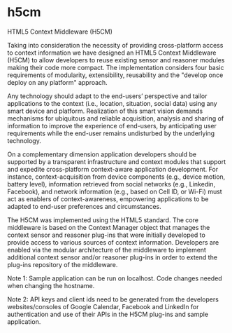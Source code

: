 # h5cm
HTML5 Context Middleware (H5CM)

Taking into consideration the necessity of providing cross-platform access to context information we have designed an HTML5 Context Middleware (H5CM) to allow developers to reuse existing sensor and reasoner modules making their code more compact. The implementation considers four basic requirements of modularity, extensibility, reusability and the "develop once deploy on any platform" approach.

Any technology should adapt to the end-users’ perspective and tailor applications to the context (i.e., location, situation, social data) using any smart device and platform. Realization of this smart vision demands mechanisms for ubiquitous and reliable acquisition, analysis and sharing of information to improve the experience of end-users, by anticipating user requirements while the end-user remains undisturbed by the underlying technology.

On a complementary dimension application developers should be supported by a transparent infrastructure and context modules that support and expedite cross-platform context-aware application development. For instance, context-acquisition from device components (e.g., device motion, battery level), information retrieved from social networks (e.g., Linkedin, Facebook), and network information (e.g., based on Cell ID, or Wi-Fi) must act as enablers of context-awareness, empowering applications to be adapted to end-user preferences and circumstances.

The H5CM was implemented using the HTML5 standard. The core middleware is based on the Context Manager object that manages the context sensor and reasoner plug-ins that were initially developed to provide access to various sources of context information. Developers are enabled via the modular architecture of the middleware to implement additional context sensor and/or reasoner plug-ins in order to extend the plug-ins repository of the middleware.

Note 1: Sample application can be run on localhost. Code changes needed when changing the hostname. 

Note 2: API keys and client ids need to be generated from the developers websites/consoles of Google Calendar, Facebook and LinkedIn for authentication and use of their APIs in the H5CM plug-ins and sample application.
